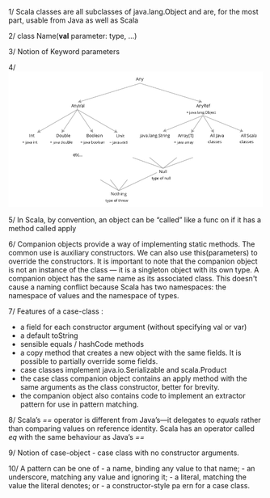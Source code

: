 1/ Scala classes are all subclasses of java.lang.Object and are, for
the most part, usable from Java as well as Scala

2/ class Name(**val** parameter: type, ...)

3/ Notion of Keyword parameters

4/ 
![Type hierarchy](../../../resources/pictures/type_hierarchy.png)

5/ In Scala, by convention, an object can be “called” like a func on if it has a method called apply

6/ Companion objects provide a way of implementing static methods. The common use is auxiliary constructors. 
We can also use this(parameters) to override the constructors. It is important to note 
that the companion object is not an instance of the class — it is a singleton object 
with its own type.
A companion object has the same name as its associated class. This doesn't cause
a naming conflict because Scala has two namespaces: the namespace of values
and the namespace of types.

7/ Features of a case-class :
- a field for each constructor argument (without specifying val or var)
- a default toString
- sensible equals / hashCode methods
- a copy method that creates a new object with the same fields. It is possible to partially override some fields.
- case classes implement java.io.Serializable and scala.Product
- the case class companion object contains an apply method with the same arguments as the class constructor, better for brevity.
- the companion object also contains code to implement an extractor pattern for use in pattern matching.

8/ Scala’s *==* operator is different from Java’s—it delegates to *equals* rather than comparing values on reference identity.
   Scala has an operator called *eq* with the same behaviour as Java’s *==*

9/ Notion of case-object - case class with no constructor arguments.

10/ A pattern can be one of
    - a name, binding any value to that name;
    - an underscore, matching any value and ignoring it;
    - a literal, matching the value the literal denotes; or
    - a constructor-style pa ern for a case class.